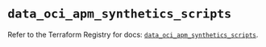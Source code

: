 # `data_oci_apm_synthetics_scripts`

Refer to the Terraform Registry for docs: [`data_oci_apm_synthetics_scripts`](https://registry.terraform.io/providers/oracle/oci/6.18.0/docs/data-sources/apm_synthetics_scripts).
